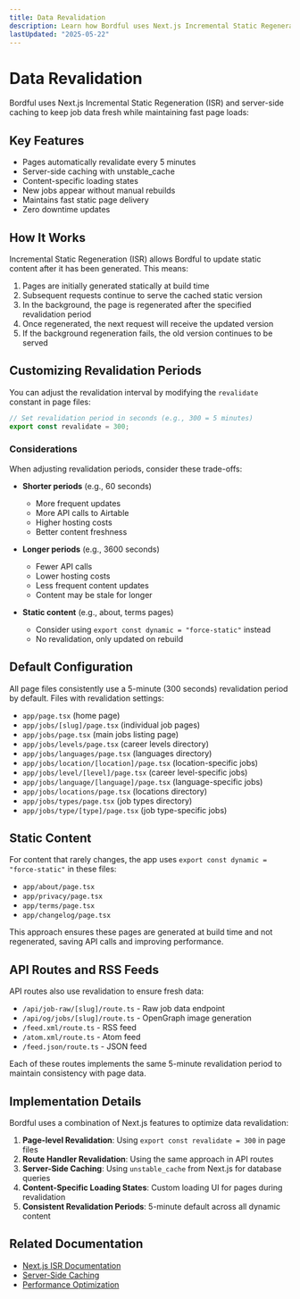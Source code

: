 ```yaml
---
title: Data Revalidation
description: Learn how Bordful uses Next.js Incremental Static Regeneration (ISR) and server-side caching to keep data fresh and maintain performance.
lastUpdated: "2025-05-22"
---
```


# Data Revalidation

Bordful uses Next.js Incremental Static Regeneration (ISR) and server-side caching to keep job data fresh while maintaining fast page loads:

## Key Features

- Pages automatically revalidate every 5 minutes
- Server-side caching with unstable_cache
- Content-specific loading states
- New jobs appear without manual rebuilds
- Maintains fast static page delivery
- Zero downtime updates

## How It Works

Incremental Static Regeneration (ISR) allows Bordful to update static content after it has been generated. This means:

1. Pages are initially generated statically at build time
2. Subsequent requests continue to serve the cached static version
3. In the background, the page is regenerated after the specified revalidation period
4. Once regenerated, the next request will receive the updated version
5. If the background regeneration fails, the old version continues to be served

## Customizing Revalidation Periods

You can adjust the revalidation interval by modifying the `revalidate` constant in page files:

```typescript
// Set revalidation period in seconds (e.g., 300 = 5 minutes)
export const revalidate = 300;
```

### Considerations

When adjusting revalidation periods, consider these trade-offs:

- **Shorter periods** (e.g., 60 seconds)
  - More frequent updates
  - More API calls to Airtable
  - Higher hosting costs
  - Better content freshness

- **Longer periods** (e.g., 3600 seconds)
  - Fewer API calls
  - Lower hosting costs
  - Less frequent content updates
  - Content may be stale for longer

- **Static content** (e.g., about, terms pages)
  - Consider using `export const dynamic = "force-static"` instead
  - No revalidation, only updated on rebuild

## Default Configuration

All page files consistently use a 5-minute (300 seconds) revalidation period by default. Files with revalidation settings:

- `app/page.tsx` (home page)
- `app/jobs/[slug]/page.tsx` (individual job pages)
- `app/jobs/page.tsx` (main jobs listing page)
- `app/jobs/levels/page.tsx` (career levels directory)
- `app/jobs/languages/page.tsx` (languages directory)
- `app/jobs/location/[location]/page.tsx` (location-specific jobs)
- `app/jobs/level/[level]/page.tsx` (career level-specific jobs)
- `app/jobs/language/[language]/page.tsx` (language-specific jobs)
- `app/jobs/locations/page.tsx` (locations directory)
- `app/jobs/types/page.tsx` (job types directory)
- `app/jobs/type/[type]/page.tsx` (job type-specific jobs)

## Static Content

For content that rarely changes, the app uses `export const dynamic = "force-static"` in these files:
- `app/about/page.tsx`
- `app/privacy/page.tsx`
- `app/terms/page.tsx`
- `app/changelog/page.tsx`

This approach ensures these pages are generated at build time and not regenerated, saving API calls and improving performance.

## API Routes and RSS Feeds

API routes also use revalidation to ensure fresh data:

- `/api/job-raw/[slug]/route.ts` - Raw job data endpoint
- `/api/og/jobs/[slug]/route.ts` - OpenGraph image generation
- `/feed.xml/route.ts` - RSS feed
- `/atom.xml/route.ts` - Atom feed
- `/feed.json/route.ts` - JSON feed

Each of these routes implements the same 5-minute revalidation period to maintain consistency with page data.

## Implementation Details

Bordful uses a combination of Next.js features to optimize data revalidation:

1. **Page-level Revalidation**: Using `export const revalidate = 300` in page files
2. **Route Handler Revalidation**: Using the same approach in API routes
3. **Server-Side Caching**: Using `unstable_cache` from Next.js for database queries
4. **Content-Specific Loading States**: Custom loading UI for pages during revalidation
5. **Consistent Revalidation Periods**: 5-minute default across all dynamic content

## Related Documentation

- [Next.js ISR Documentation](https://nextjs.org/docs/pages/building-your-application/data-fetching/incremental-static-regeneration)
- [Server-Side Caching](/docs/advanced/server-side-caching.md)
- [Performance Optimization](/docs/advanced/performance-optimization.md) 